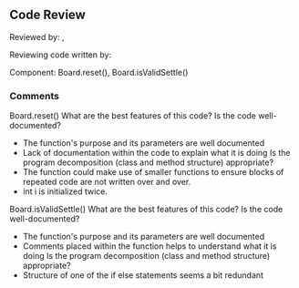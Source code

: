 ## Code Review

Reviewed by: <Tay Shao An>, <u7553225>

Reviewing code written by: <Wenxuan Cao> <u7556980>

Component: Board.reset(), Board.isValidSettle()

### Comments 

Board.reset()
What are the best features of this code?
Is the code well-documented?
- The function's purpose and its parameters are well documented
- Lack of documentation within the code to explain what it is doing
Is the program decomposition (class and method structure) appropriate?
- The function could make use of smaller functions to ensure blocks of repeated code are not written over and over.
- int i is initialized twice.


Board.isValidSettle()
What are the best features of this code?
Is the code well-documented?
- The function's purpose and its parameters are well documented
- Comments placed within the function helps to understand what it is doing
  Is the program decomposition (class and method structure) appropriate?
- Structure of one of the if else statements seems a bit redundant

